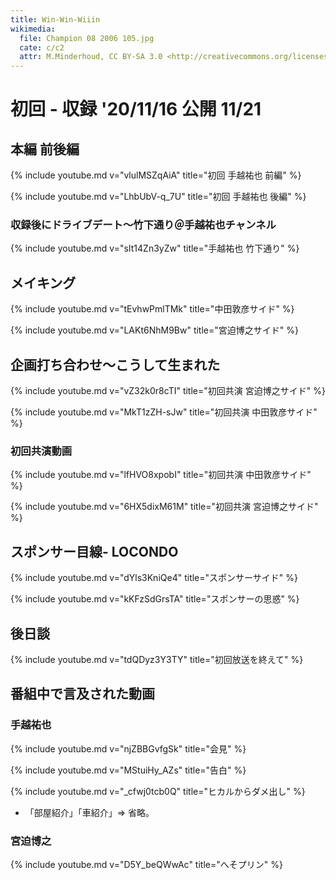 ```yaml
---
title: Win-Win-Wiiin
wikimedia:
  file: Champion 08 2006 105.jpg
  cate: c/c2
  attr: M.Minderhoud, CC BY-SA 3.0 <http://creativecommons.org/licenses/by-sa/3.0/>, via Wikimedia Commons
---
```


# 初回 - 収録 '20/11/16 公開 11/21

## 本編 前後編

{% include youtube.md v="vlulMSZqAiA" title="初回 手越祐也 前編" %}

{% include youtube.md v="LhbUbV-q_7U" title="初回 手越祐也 後編" %}


### 収録後にドライブデート〜竹下通り＠手越祐也チャンネル

{% include youtube.md v="sIt14Zn3yZw" title="手越祐也 竹下通り" %}


## メイキング

{% include youtube.md v="tEvhwPmlTMk" title="中田敦彦サイド" %}

{% include youtube.md v="LAKt6NhM9Bw" title="宮迫博之サイド" %}


## 企画打ち合わせ〜こうして生まれた

{% include youtube.md v="vZ32k0r8cTI" title="初回共演 宮迫博之サイド" %}

{% include youtube.md v="MkT1zZH-sJw" title="初回共演 中田敦彦サイド" %}


### 初回共演動画

{% include youtube.md v="lfHVO8xpobI" title="初回共演 中田敦彦サイド" %}

{% include youtube.md v="6HX5dixM61M" title="初回共演 宮迫博之サイド" %}


## スポンサー目線- LOCONDO

{% include youtube.md v="dYls3KniQe4" title="スポンサーサイド" %}

{% include youtube.md v="kKFzSdGrsTA" title="スポンサーの思惑" %}


## 後日談

{% include youtube.md v="tdQDyz3Y3TY" title="初回放送を終えて" %}


## 番組中で言及された動画

### 手越祐也

{% include youtube.md v="njZBBGvfgSk" title="会見" %}

{% include youtube.md v="MStuiHy_AZs" title="告白" %}

{% include youtube.md v="_cfwj0tcb0Q" title="ヒカルからダメ出し" %}


* 「部屋紹介」「車紹介」=> 省略。

### 宮迫博之

{% include youtube.md v="D5Y_beQWwAc" title="へそプリン" %}
